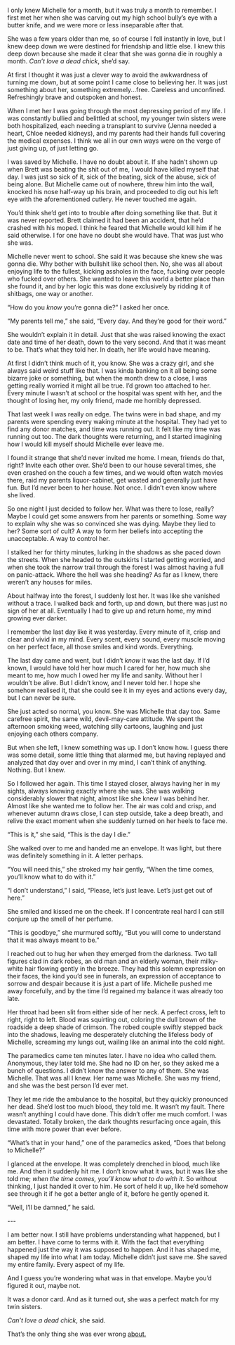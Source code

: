 I only knew Michelle for a month, but it was truly a month to remember. I first met her when she was carving out my high school bully’s eye with a butter knife, and we were more or less inseparable after that.

She was a few years older than me, so of course I fell instantly in love, but I knew deep down we were destined for friendship and little else. I knew this deep down because she made it clear that she was gonna die in roughly a month. *Can’t love a dead chick*, she’d say.

At first I thought it was just a clever way to avoid the awkwardness of turning me down, but at some point I came close to believing her. It was just something about her, something extremely...free. Careless and unconfined. Refreshingly brave and outspoken and honest.

When I met her I was going through the most depressing period of my life. I was constantly bullied and belittled at school, my younger twin sisters were both hospitalized, each needing a transplant to survive (Jenna needed a heart, Chloe needed kidneys), and my parents had their hands full covering the medical expenses. I think we all in our own ways were on the verge of just giving up, of just letting go.

I was saved by Michelle. I have no doubt about it. If she hadn’t shown up when Brett was beating the shit out of me, I would have killed myself that day. I was just so sick of it, sick of the beating, sick of the abuse, sick of being alone. But Michelle came out of nowhere, threw him into the wall, knocked his nose half-way up his brain, and proceeded to dig out his left eye with the aforementioned cutlery. He never touched me again.

You’d think she’d get into to trouble after doing something like that. But it was never reported. Brett claimed it had been an accident, that he’d crashed with his moped. I think he feared that Michelle would kill him if he said otherwise. I for one have no doubt she would have. That was just who she was.

Michelle never went to school. She said it was because she knew she was gonna die. Why bother with bullshit like school then. No, she was all about enjoying life to the fullest, kicking assholes in the face, fucking over people who fucked over others. She wanted to leave this world a better place than she found it, and by her logic this was done exclusively by ridding it of shitbags, one way or another.

“How do you *know* you’re gonna die?” I asked her once.

“My parents tell me,” she said, “Every day. And they’re good for their word.”

She wouldn’t explain it in detail. Just that she was raised knowing the exact date and time of her death, down to the very second. And that it was meant to be. That’s what they told her. In death, her life would have meaning.

At first I didn’t think much of it, you know. She was a crazy girl, and she always said weird stuff like that. I was kinda banking on it all being some bizarre joke or something, but when the month drew to a close, I was getting really worried it might all be true. I’d grown too attached to her. Every minute I wasn’t at school or the hospital was spent with her, and the thought of losing her, my only friend, made me horribly depressed.

That last week I was really on edge. The twins were in bad shape, and my parents were spending every waking minute at the hospital. They had yet to find any donor matches, and time was running out. It felt like my time was running out too. The dark thoughts were returning, and I started imagining how I would kill myself should Michelle ever leave me.

I found it strange that she’d never invited me home. I mean, friends do that, right? Invite each other over. She’d been to our house several times, she even crashed on the couch a few times, and we would often watch movies there, raid my parents liquor-cabinet, get wasted and generally just have fun. But I’d never been to her house. Not once. I didn’t even know where she lived.

So one night I just decided to follow her. What was there to lose, really? Maybe I could get some answers from her parents or something. Some way to explain why she was so convinced she was dying. Maybe they lied to her? Some sort of cult? A way to form her beliefs into accepting the unacceptable. A way to control her.

I stalked her for thirty minutes, lurking in the shadows as she paced down the streets. When she headed to the outskirts I started getting worried, and when she took the narrow trail through the forest I was almost having a full on panic-attack. Where the hell was she heading? As far as I knew, there weren’t any houses for miles.

About halfway into the forest, I suddenly lost her. It was like she vanished without a trace. I walked back and forth, up and down, but there was just no sign of her at all. Eventually I had to give up and return home, my mind growing ever darker.

I remember the last day like it was yesterday. Every minute of it, crisp and clear and vivid in my mind. Every scent, every sound, every muscle moving on her perfect face, all those smiles and kind words. Everything.

The last day came and went, but I didn’t *know* it was the last day. If I’d known, I would have told her how much I cared for her, how much she meant to me, how much I owed her my life and sanity. Without her I wouldn’t be alive. But I didn’t know, and I never told her. I hope she somehow realised it, that she could see it in my eyes and actions every day, but I can never be sure.

She just acted so normal, you know. She was Michelle that day too. Same carefree spirit, the same wild, devil-may-care attitude. We spent the afternoon smoking weed, watching silly cartoons, laughing and just enjoying each others company.

But when she left, I knew something was up. I don’t know how. I guess there was some detail, some little thing that alarmed me, but having replayed and analyzed that day over and over in my mind, I can’t think of anything. Nothing. But I knew.

So I followed her again. This time I stayed closer, always having her in my sights, always knowing exactly where she was. She was walking considerably slower that night, almost like she knew I was behind her. Almost like she wanted me to follow her. The air was cold and crisp, and whenever autumn draws close, I can step outside, take a deep breath, and relive the exact moment when she suddenly turned on her heels to face me.

“This is it,” she said, “This is the day I die.”

She walked over to me and handed me an envelope. It was light, but there was definitely something in it. A letter perhaps.

“You will need this,” she stroked my hair gently, “When the time comes, you’ll know what to do with it.”

“I don’t understand,” I said, “Please, let’s just leave. Let’s just get out of here.”

She smiled and kissed me on the cheek. If I concentrate real hard I can still conjure up the smell of her perfume.

“This is goodbye,” she murmured softly, “But you will come to understand that it was always meant to be.”

I reached out to hug her when they emerged from the darkness. Two tall figures clad in dark robes, an old man and an elderly woman, their milky-white hair flowing gently in the breeze. They had this solemn expression on their faces, the kind you’d see in funerals, an expression of acceptance to sorrow and despair because it is just a part of life. Michelle pushed me away forcefully, and by the time I’d regained my balance it was already too late.

Her throat had been slit from either side of her neck. A perfect cross, left to right, right to left. Blood was squirting out, coloring the dull brown of the roadside a deep shade of crimson. The robed couple swiftly stepped back into the shadows, leaving me desperately clutching the lifeless body of Michelle, screaming my lungs out, wailing like an animal into the cold night.

The paramedics came ten minutes later. I have no idea who called them. Anonymous, they later told me. She had no ID on her, so they asked me a bunch of questions. I didn’t know the answer to any of them. She was Michelle. That was all I knew. Her name was Michelle. She was my friend, and she was the best person I’d ever met.

They let me ride the ambulance to the hospital, but they quickly pronounced her dead. She’d lost too much blood, they told me. It wasn’t my fault. There wasn’t anything I could have done. This didn’t offer me much comfort. I was devastated. Totally broken, the dark thoughts resurfacing once again, this time with more power than ever before.

“What’s that in your hand,” one of the paramedics asked, “Does that belong to Michelle?”

I glanced at the envelope. It was completely drenched in blood, much like me. And then it suddenly hit me. I don’t know what it was, but it was like she told me; *when the time comes, you’ll know what to do with it*. So without thinking, I just handed it over to him. He sort of held it up, like he’d somehow see through it if he got a better angle of it, before he gently opened it.

“Well, I’ll be damned,” he said.

\---

I am better now. I still have problems understanding what happened, but I am better. I have come to terms with it. With the fact that everything happened just the way it was supposed to happen. And it has shaped me, shaped my life into what I am today. Michelle didn’t just save me. She saved my entire family. Every aspect of my life.

And I guess you’re wondering what was in that envelope. Maybe you’d figured it out, maybe not.

It was a donor card. And as it turned out, she was a perfect match for my twin sisters.

*Can’t love a dead chick*, she said.

That’s the only thing she was ever wrong [about.](https://www.reddit.com/user/hyperobscura)